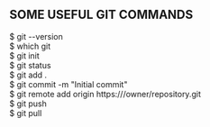 ## SOME USEFUL GIT COMMANDS

 
   $ git --version <br>
   $ which git <br> 
   $ git init <br> 
   $ git status <br> 
   $ git add . <br> 
   $ git commit -m "Initial commit" <br> 
   $ git remote add origin https://<your-git-service-address>/owner/repository.git <br> 
   $ git push <br> 
   $ git pull <br> 
